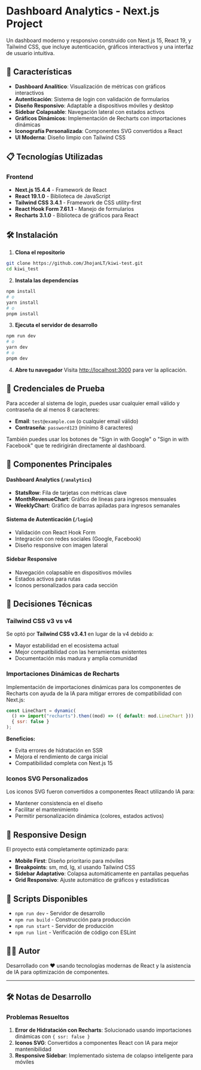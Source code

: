 # Dashboard Analytics - Next.js Project

Un dashboard moderno y responsivo construido con Next.js 15, React 19, y Tailwind CSS, que incluye autenticación, gráficos interactivos y una interfaz de usuario intuitiva.

## 🚀 Características

- **Dashboard Analítico**: Visualización de métricas con gráficos interactivos
- **Autenticación**: Sistema de login con validación de formularios
- **Diseño Responsivo**: Adaptable a dispositivos móviles y desktop
- **Sidebar Colapsable**: Navegación lateral con estados activos
- **Gráficos Dinámicos**: Implementación de Recharts con importaciones dinámicas
- **Iconografía Personalizada**: Componentes SVG convertidos a React
- **UI Moderna**: Diseño limpio con Tailwind CSS

## 📋 Tecnologías Utilizadas

### Frontend

- **Next.js 15.4.4** - Framework de React
- **React 19.1.0** - Biblioteca de JavaScript
- **Tailwind CSS 3.4.1** - Framework de CSS utility-first
- **React Hook Form 7.61.1** - Manejo de formularios
- **Recharts 3.1.0** - Biblioteca de gráficos para React

## 🛠️ Instalación

1. **Clona el repositorio**

```bash
git clone https://github.com/JhojanLT/kiwi-test.git
cd kiwi_test
```

2. **Instala las dependencias**

```bash
npm install
# o
yarn install
# o
pnpm install
```

3. **Ejecuta el servidor de desarrollo**

```bash
npm run dev
# o
yarn dev
# o
pnpm dev
```

4. **Abre tu navegador**
   Visita [http://localhost:3000](http://localhost:3000) para ver la aplicación.

## 🔐 Credenciales de Prueba

Para acceder al sistema de login, puedes usar cualquier email válido y contraseña de al menos 8 caracteres:

- **Email**: `test@example.com` (o cualquier email válido)
- **Contraseña**: `password123` (mínimo 8 caracteres)

También puedes usar los botones de "Sign in with Google" o "Sign in with Facebook" que te redirigirán directamente al dashboard.


## 🎨 Componentes Principales

#### Dashboard Analytics (`/analytics`)

- **StatsRow**: Fila de tarjetas con métricas clave
- **MonthRevenueChart**: Gráfico de líneas para ingresos mensuales
- **WeeklyChart**: Gráfico de barras apiladas para ingresos semanales

#### Sistema de Autenticación (`/login`)

- Validación con React Hook Form
- Integración con redes sociales (Google, Facebook)
- Diseño responsive con imagen lateral

#### Sidebar Responsive

- Navegación colapsable en dispositivos móviles
- Estados activos para rutas
- Iconos personalizados para cada sección

## 🔧 Decisiones Técnicas

### Tailwind CSS v3 vs v4

Se optó por **Tailwind CSS v3.4.1** en lugar de la v4 debido a:

- Mayor estabilidad en el ecosistema actual
- Mejor compatibilidad con las herramientas existentes
- Documentación más madura y amplia comunidad

### Importaciones Dinámicas de Recharts

Implementación de importaciones dinámicas para los componentes de Recharts con ayuda de la IA para mitigar errores de compatibilidad con Next.js:

```javascript
const LineChart = dynamic(
  () => import("recharts").then((mod) => ({ default: mod.LineChart })),
  { ssr: false }
);
```

**Beneficios:**

- Evita errores de hidratación en SSR
- Mejora el rendimiento de carga inicial
- Compatibilidad completa con Next.js 15

### Iconos SVG Personalizados

Los iconos SVG fueron convertidos a componentes React utilizando IA para:

- Mantener consistencia en el diseño
- Facilitar el mantenimiento
- Permitir personalización dinámica (colores, estados activos)

## 📱 Responsive Design

El proyecto está completamente optimizado para:

- **Mobile First**: Diseño prioritario para móviles
- **Breakpoints**: sm, md, lg, xl usando Tailwind CSS
- **Sidebar Adaptativo**: Colapsa automáticamente en pantallas pequeñas
- **Grid Responsivo**: Ajuste automático de gráficos y estadísticas

## 🚀 Scripts Disponibles

- `npm run dev` - Servidor de desarrollo
- `npm run build` - Construcción para producción
- `npm run start` - Servidor de producción
- `npm run lint` - Verificación de código con ESLint

## 👨‍💻 Autor

Desarrollado con ❤️ usando tecnologías modernas de React y la asistencia de IA para optimización de componentes.

---

## 🛠️ Notas de Desarrollo

### Problemas Resueltos

1. **Error de Hidratación con Recharts**: Solucionado usando importaciones dinámicas con `{ ssr: false }`
2. **Iconos SVG**: Convertidos a componentes React con IA para mejor mantenibilidad
3. **Responsive Sidebar**: Implementado sistema de colapso inteligente para móviles
